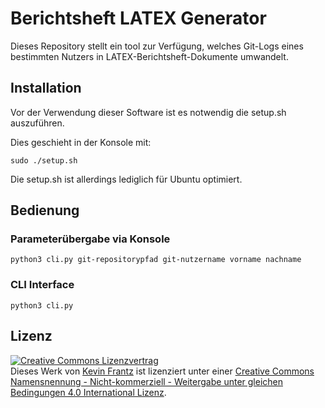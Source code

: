 # Berichtsheft LATEX Generator #
Dieses Repository stellt ein tool zur Verfügung, welches Git-Logs eines bestimmten Nutzers in LATEX-Berichtsheft-Dokumente umwandelt.

## Installation ##
Vor der Verwendung dieser Software ist es notwendig die setup.sh auszuführen.

Dies geschieht in der Konsole mit:

```
sudo ./setup.sh
```

Die setup.sh ist allerdings lediglich für Ubuntu optimiert.

## Bedienung ##

### Parameterübergabe via Konsole ###
```
python3 cli.py git-repositorypfad git-nutzername vorname nachname
```

### CLI Interface ###
```
python3 cli.py
```

## Lizenz ##
<a rel="license" href="http://creativecommons.org/licenses/by-nc-sa/4.0/"><img alt="Creative Commons Lizenzvertrag" style="border-width:0" src="https://i.creativecommons.org/l/by-nc-sa/4.0/88x31.png" /></a><br />Dieses Werk von [Kevin Frantz](http://kevin-frantz.de/) ist lizenziert unter einer <a rel="license" href="http://creativecommons.org/licenses/by-nc-sa/4.0/">Creative Commons Namensnennung - Nicht-kommerziell - Weitergabe unter gleichen Bedingungen 4.0 International Lizenz</a>.
